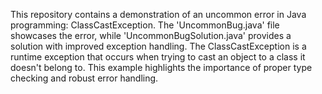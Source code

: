 This repository contains a demonstration of an uncommon error in Java programming: ClassCastException. The 'UncommonBug.java' file showcases the error, while 'UncommonBugSolution.java' provides a solution with improved exception handling. The ClassCastException is a runtime exception that occurs when trying to cast an object to a class it doesn't belong to. This example highlights the importance of proper type checking and robust error handling.